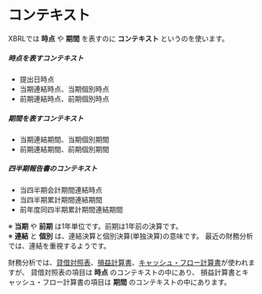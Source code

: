 # コンテキスト

XBRLでは **時点** や **期間** を表すのに **コンテキスト** というのを使います。

##### 時点を表すコンテキスト

* 提出日時点
* 当期連結時点、当期個別時点
* 前期連結時点、前期個別時点

##### 期間を表すコンテキスト

* 当期連結期間、当期個別期間
* 前期連結期間、前期個別期間

##### 四半期報告書のコンテキスト

* 当四半期会計期間連結時点
* 当四半期累計期間連結期間
* 前年度同四半期累計期間連結期間

※ **当期** や **前期** は1年単位です。前期は1年前の決算です。  
※ **連結** と **個別** は、連結決算と個別決算(単独決算)の意味です。
   最近の財務分析では、連結を重視するようです。

財務分析では、[貸借対照表](https://ja.wikipedia.org/wiki/%E8%B2%B8%E5%80%9F%E5%AF%BE%E7%85%A7%E8%A1%A8)、[損益計算書](https://ja.wikipedia.org/wiki/%E6%90%8D%E7%9B%8A%E8%A8%88%E7%AE%97%E6%9B%B8)、[キャッシュ・フロー計算書](https://ja.wikipedia.org/wiki/%E3%82%AD%E3%83%A3%E3%83%83%E3%82%B7%E3%83%A5%E3%83%BB%E3%83%95%E3%83%AD%E3%83%BC%E8%A8%88%E7%AE%97%E6%9B%B8)が使われますが、
貸借対照表の項目は **時点** のコンテキストの中にあり、
損益計算書とキャッシュ・フロー計算書の項目は **期間** のコンテキストの中にあります。
